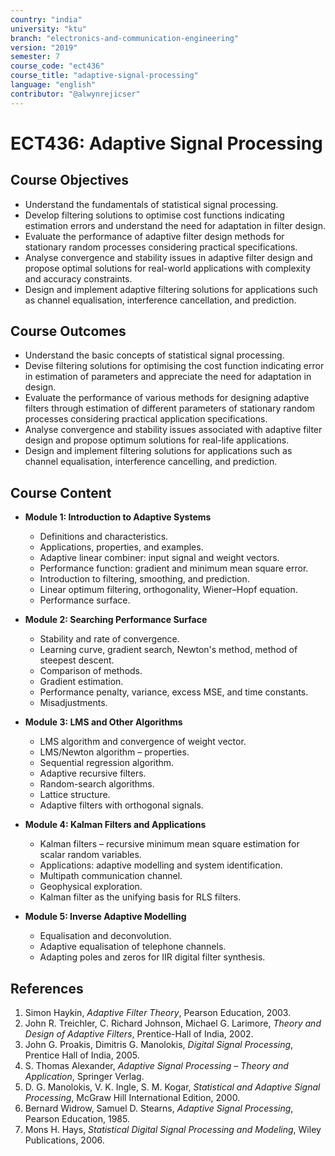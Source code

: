 ```yaml
---
country: "india"
university: "ktu"
branch: "electronics-and-communication-engineering"
version: "2019"
semester: 7
course_code: "ect436"
course_title: "adaptive-signal-processing"
language: "english"
contributor: "@alwynrejicser"
---
```


# ECT436: Adaptive Signal Processing

## Course Objectives

- Understand the fundamentals of statistical signal processing.
- Develop filtering solutions to optimise cost functions indicating estimation errors and understand the need for adaptation in filter design.
- Evaluate the performance of adaptive filter design methods for stationary random processes considering practical specifications.
- Analyse convergence and stability issues in adaptive filter design and propose optimal solutions for real-world applications with complexity and accuracy constraints.
- Design and implement adaptive filtering solutions for applications such as channel equalisation, interference cancellation, and prediction.

## Course Outcomes

- Understand the basic concepts of statistical signal processing.
- Devise filtering solutions for optimising the cost function indicating error in estimation of parameters and appreciate the need for adaptation in design.
- Evaluate the performance of various methods for designing adaptive filters through estimation of different parameters of stationary random processes considering practical application specifications.
- Analyse convergence and stability issues associated with adaptive filter design and propose optimum solutions for real-life applications.
- Design and implement filtering solutions for applications such as channel equalisation, interference cancelling, and prediction.

## Course Content

- **Module 1: Introduction to Adaptive Systems**
  - Definitions and characteristics.
  - Applications, properties, and examples.
  - Adaptive linear combiner: input signal and weight vectors.
  - Performance function: gradient and minimum mean square error.
  - Introduction to filtering, smoothing, and prediction.
  - Linear optimum filtering, orthogonality, Wiener–Hopf equation.
  - Performance surface.

- **Module 2: Searching Performance Surface**
  - Stability and rate of convergence.
  - Learning curve, gradient search, Newton's method, method of steepest descent.
  - Comparison of methods.
  - Gradient estimation.
  - Performance penalty, variance, excess MSE, and time constants.
  - Misadjustments.

- **Module 3: LMS and Other Algorithms**
  - LMS algorithm and convergence of weight vector.
  - LMS/Newton algorithm – properties.
  - Sequential regression algorithm.
  - Adaptive recursive filters.
  - Random-search algorithms.
  - Lattice structure.
  - Adaptive filters with orthogonal signals.

- **Module 4: Kalman Filters and Applications**
  - Kalman filters – recursive minimum mean square estimation for scalar random variables.
  - Applications: adaptive modelling and system identification.
  - Multipath communication channel.
  - Geophysical exploration.
  - Kalman filter as the unifying basis for RLS filters.

- **Module 5: Inverse Adaptive Modelling**
  - Equalisation and deconvolution.
  - Adaptive equalisation of telephone channels.
  - Adapting poles and zeros for IIR digital filter synthesis.

## References

1. Simon Haykin, *Adaptive Filter Theory*, Pearson Education, 2003.  
2. John R. Treichler, C. Richard Johnson, Michael G. Larimore, *Theory and Design of Adaptive Filters*, Prentice-Hall of India, 2002.  
3. John G. Proakis, Dimitris G. Manolokis, *Digital Signal Processing*, Prentice Hall of India, 2005.  
4. S. Thomas Alexander, *Adaptive Signal Processing – Theory and Application*, Springer Verlag.  
5. D. G. Manolokis, V. K. Ingle, S. M. Kogar, *Statistical and Adaptive Signal Processing*, McGraw Hill International Edition, 2000.  
6. Bernard Widrow, Samuel D. Stearns, *Adaptive Signal Processing*, Pearson Education, 1985.  
7. Mons H. Hays, *Statistical Digital Signal Processing and Modeling*, Wiley Publications, 2006.  

